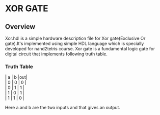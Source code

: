 #  XOR GATE
## Overview
Xor.hdl is a simple hardware description file for Xor gate(Exclusive Or gate).It's implemented using simple HDL language which is specially developed for nand2tetris course. Xor gate is a fundamental logic gate for digital circuit that implements following truth table.

### Truth Table

| a | b |out|   
| 0 | 0 | 0 |   
| 0 | 1 | 1 |   
| 1 | 0 | 1 |   
| 1 | 1 | 0 |   

Here a and b are the two inputs and that gives an output.